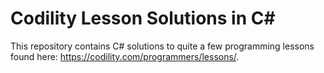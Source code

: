 # Codility Lesson Solutions in C#
This repository contains C# solutions to quite a few programming lessons found here: https://codility.com/programmers/lessons/.
